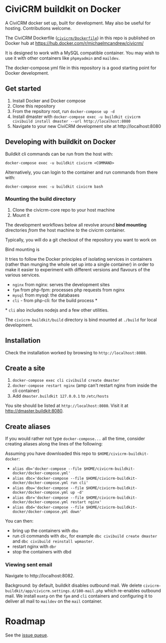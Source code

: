 # CiviCRM buildkit on Docker

A CiviCRM docker set up, built for development. May also be useful for hosting. Contributions welcome.

The CiviCRM Dockerfile ([`civicrm/Dockerfile`]('civicrm/Dockerfile')) in this repo is published on Docker hub at https://hub.docker.com/r/michaelmcandrew/civicrm/

It is designed to work with a MySQL compatible container. You may wish to use it with other containers like `phpmyadmin` and `maildev`.

The docker-compose.yml file in this repository is a good starting point for Docker development.

## Get started

1. Install Docker and Docker compose
2. Clone this repository
3. From the repsitory root, run `docker-compose up -d`
4. Install dmaster with `docker-compose exec -u buildkit civicrm civibuild install dmaster --url http://localhost:8080`
5. Navigate to your new CiviCRM development site at http://localhost:8080

## Developing with buildkit on Docker

Buildkit cli commands can be run from the host with:

`docker-compose exec -u buildkit civicrm <COMMAND>`

Alternatively, you can login to the container and run commands from
there with:

`docker-compose exec -u buildkit civicrm bash`

### Mounting the build directory

1. Clone the civicrm-core repo to your host machine
2. Mount it

The development workflows below all revolve around **bind mounting** directories *from* the host machine *to* the civicrm container.

Typically, you will do a git checkout of the repository you want to work on

Bind mounting is





It tries to follow the Docker principles of isolating services in containers (rather than munging the whole set up into a single container) in order to make it easier to experiment with different versions and flavours of the various services.

* `nginx` from nginx: serves the development sites
* `fpm` from php-fpm: processes php requests from nginx
* `mysql` from mysql: the databases
* `cli` - from php-cli: for the build process *

\* `cli` also includes nodejs and a few other utilities.

The `civicrm-buildkit/build` directory is bind mounted at `./build` for local development.

## Installation


Check the installation worked by browsing to `http://localhost:8080`.

## Create a site

1. `docker-compose exec cli civibuild create dmaster`
2. `docker-compose restart nginx` (amp can't restart nginx from inside the cli container)
3. Add `dmaster.buildkit 127.0.0.1` to `/etc/hosts`

You site should be listed at `http://localhost:8080`. Visit it at http://dmaster.buildkit:8080.

## Create aliases

If you would rather not type `docker-compose...` all the time, consider creating aliases along the lines of the following:

Assuming you have downloaded this repo to `$HOME/civicrm-buildkit-docker`:

* `alias db='docker-compose --file $HOME/civicrm-buildkit-docker/docker-compose.yml'`
* `alias dbc='docker-compose --file $HOME/civicrm-buildkit-docker/docker-compose.yml run cli'`
* `alias dbu='docker-compose --file $HOME/civicrm-buildkit-docker/docker-compose.yml up -d'`
* `alias dbr='docker-compose --file $HOME/civicrm-buildkit-docker/docker-compose.yml restart nginx'`
* `alias dbd='docker-compose --file $HOME/civicrm-buildkit-docker/docker-compose.yml down'`

You can then:

* bring up the containers with `dbu`
* run cli commands with `dbc`, for example `dbc civibuild create dmaster` and `dbc civibuild reinstall wpmaster`.
* restart nginx with `dbr`
* stop the containers with dbd

### Viewing sent email

Navigate to http://localhost:8082.

Background: by default, buildkit disables outbound mail. We delete `civicrm-buildkit/app/civicrm.settings.d/100-mail.php` which re-enables outbound mail. We install `msmtp` on the `fpm` and `cli` containers and configuring it to deliver all mail to `maildev` on the `mail` container.

# Roadmap

See the [issue queue](https://github.com/michaelmcandrew/civicrm-buildkit-docker/issues).

